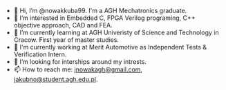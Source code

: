- 👋 Hi, I’m @nowakkuba99. I'm a AGH Mechatronics graduate.
- 👀 I’m interested in Embedded C, FPGA Verilog programing, C++ objective approach, CAD and FEA.
- 🌱 I’m currently learning at AGH Univeristy of Science and Technology in Cracow. First year of master studies.
- 👔 I'm currently working at Merit Automotive as Independent Tests & Verification Intern.
- 💞️ I’m looking for interships around my intrests.
- 📫 How to reach me: jnowakagh@gmail.com, jakubno@student.agh.edu.pl.

<!---
nowakkuba99/nowakkuba99 is a ✨ special ✨ repository because its `README.md` (this file) appears on your GitHub profile.
You can click the Preview link to take a look at your changes.
--->
